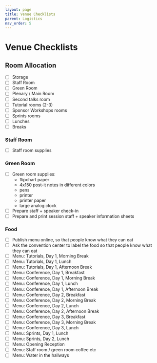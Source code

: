```yaml
---
layout: page
title: Venue Checklists
parent: Logistics
nav_order: 5
---
```


# Venue Checklists

## Room Allocation

- [ ] Storage
- [ ] Staff Room
- [ ] Green Room
- [ ] Plenary / Main Room 
- [ ] Second talks room 
- [ ] Tutorial rooms (2-3)
- [ ] Sponsor Workshops rooms 
- [ ] Sprints rooms 
- [ ] Lunches
- [ ] Breaks

### Staff Room

- [ ] Staff room supplies

### Green Room

- [ ] Green room supplies: 
  - flipchart paper
  - 4x150 post-it notes in different colors
  - pens
  - printer
  - printer paper
  - large analog clock
- [ ] Prepare staff + speaker check-in 
- [ ] Prepare and print session staff + speaker information sheets 

### Food

- [ ] Publish menu online, so that people know what they can eat
- [ ] Ask the convention center to label the food so that people know what they can eat
- [ ] Menu: Tutorials, Day 1, Morning Break
- [ ] Menu: Tutorials, Day 1, Lunch
- [ ] Menu: Tutorials, Day 1, Afternoon Break
- [ ] Menu: Conference, Day 1, Breakfast
- [ ] Menu: Conference, Day 1, Morning Break
- [ ] Menu: Conference, Day 1, Lunch
- [ ] Menu: Conference, Day 1, Afternoon Break
- [ ] Menu: Conference, Day 2, Breakfast
- [ ] Menu: Conference, Day 2, Morning Break
- [ ] Menu: Conference, Day 2, Lunch
- [ ] Menu: Conference, Day 2, Afternoon Break
- [ ] Menu: Conference, Day 3, Breakfast
- [ ] Menu: Conference, Day 3, Morning Break
- [ ] Menu: Conference, Day 3, Lunch
- [ ] Menu: Sprints, Day 1, Lunch
- [ ] Menu: Sprints, Day 2, Lunch
- [ ] Menu: Opening Reception
- [ ] Menu: Staff room / green room coffee etc
- [ ] Menu: Water in the hallways